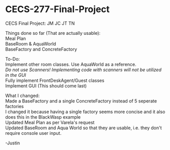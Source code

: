 # CECS-277-Final-Project
CECS Final Project: JM JC JT TN

Things done so far (That are actually usable):<br>
Meal Plan<br>
BaseRoom & AquaWorld<br>
BaseFactory and ConcreteFactory<br>

To-Do:<br>
Implement other room classes. Use AquaWorld as a reference.<br>
*Do not use Scanners! Implementing code with scanners will not be utilized in the GUI*<br>
Fully implement FrontDeskAgent/Guest classes<br>
Implement GUI (This should come last)<br>

What I changed:<br>
Made a BaseFactory and a single ConcreteFactory instead of 5 seperate factories<br>
  I changed it because having a single factory seems more concise and it also does this in the BlackWasp example<br>
Updated Meal Plan as per Varela's request<br>
Updated BaseRoom and Aqua World so that they are usable, i.e. they don't require console user input.<br>


-Justin
